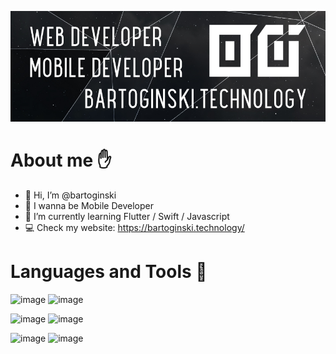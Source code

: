 [![banner](./banner3.png)](https://bartoginski.technology/)
# About me ✋
- 👋 Hi, I’m @bartoginski
- 📱 I wanna be Mobile Developer
- 🌱 I’m currently learning Flutter / Swift / Javascript
- 💻 Check my website: https://bartoginski.technology/



# Languages and Tools 🚀
![image](https://img.shields.io/badge/JavaScript-F7DF1E?style=for-the-badge&logo=javascript&logoColor=black)
![image](https://img.shields.io/badge/React-20232A?style=for-the-badge&logo=react&logoColor=61DAFB)

![image](https://img.shields.io/badge/Swift-FA7343?style=for-the-badge&logo=swift&logoColor=white)
![image](https://img.shields.io/badge/Flutter-02569B?style=for-the-badge&logo=flutter&logoColor=white)

![image](https://img.shields.io/badge/Tailwind_CSS-38B2AC?style=for-the-badge&logo=tailwind-css&logoColor=white)
![image](https://img.shields.io/badge/Wordpress-21759B?style=for-the-badge&logo=wordpress&logoColor=white)
